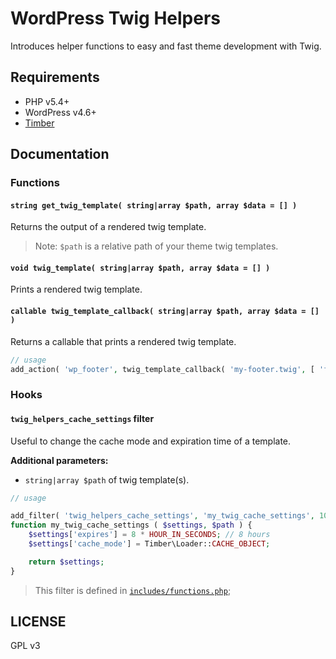 # WordPress Twig Helpers

Introduces helper functions to easy and fast theme development with Twig.

## Requirements

- PHP v5.4+
- WordPress v4.6+
- [Timber](https://wordpress.org/plugins/timber-library/)

## Documentation

### Functions

#### `string get_twig_template( string|array $path, array $data = [] )`

Returns the output of a rendered twig template.

> Note: `$path` is a relative path of your theme twig templates.

#### `void twig_template( string|array $path, array $data = [] )`

Prints a rendered twig template.

#### `callable twig_template_callback( string|array $path, array $data = [] )`

Returns a callable that prints a rendered twig template.

```php
// usage
add_action( 'wp_footer', twig_template_callback( 'my-footer.twig', [ 'foo' => 'bar' ] ) );
```

### Hooks

#### `twig_helpers_cache_settings` filter

Useful to change the cache mode and expiration time of a template.

**Additional parameters:**

- `string|array $path` of twig template(s).

```php
// usage

add_filter( 'twig_helpers_cache_settings', 'my_twig_cache_settings', 10, 2 );
function my_twig_cache_settings ( $settings, $path ) {
	$settings['expires'] = 8 * HOUR_IN_SECONDS; // 8 hours
	$settings['cache_mode'] = Timber\Loader::CACHE_OBJECT;

	return $settings;
}
```

> This filter is defined in [`includes/functions.php`](includes/functions.php#L23);

## LICENSE

GPL v3
